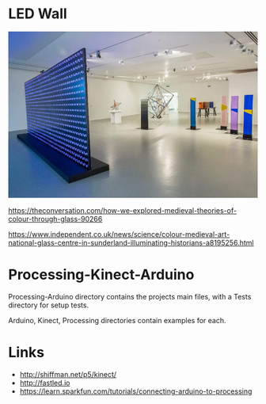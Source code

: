 # LED Wall
![LED Wall](https://github.com/Williams94/LED-Matrix/blob/master/led%20wall.jpg "LED Wall")

https://theconversation.com/how-we-explored-medieval-theories-of-colour-through-glass-90266

https://www.independent.co.uk/news/science/colour-medieval-art-national-glass-centre-in-sunderland-illuminating-historians-a8195256.html

# Processing-Kinect-Arduino

Processing-Arduino directory contains the projects main files, with a Tests directory for setup tests.

Arduino, Kinect, Processing directories contain examples for each.

# Links

- http://shiffman.net/p5/kinect/
- http://fastled.io
- https://learn.sparkfun.com/tutorials/connecting-arduino-to-processing
